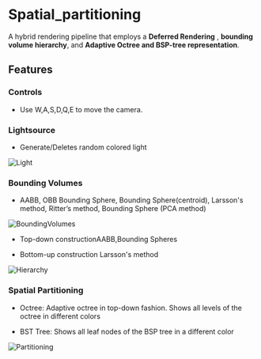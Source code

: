 # Spatial_partitioning

A hybrid rendering pipeline that employs a **Deferred Rendering** , **bounding volume hierarchy**, and **Adaptive Octree and BSP-tree representation**.

## Features

### Controls

  - Use W,A,S,D,Q,E to move the camera.

### Lightsource
  
  - Generate/Deletes random colored light
  
  ![Light](https://github.com/Picbridge/Spatial_partitioning/blob/main/gif/light.gif)
  
### Bounding Volumes

  - AABB, OBB Bounding Sphere, Bounding Sphere(centroid), Larsson's method, Ritter’s method, Bounding Sphere (PCA method)
  
  ![BoundingVolumes](https://github.com/Picbridge/Spatial_partitioning/blob/main/gif/BoundingVolume.gif)
  
  - Top-down constructionAABB,Bounding Spheres
  
  - Bottom-up construction Larsson's method

  ![Hierarchy](https://github.com/Picbridge/Spatial_partitioning/blob/main/gif/BV_Hierarchy.gif)

### Spatial Partitioning
  
  - Octree: Adaptive octree in top-down fashion. Shows all levels of the octree in different colors
  
  - BST Tree: Shows all leaf nodes of the BSP tree in a different color
  
  ![Partitioning](https://github.com/Picbridge/Spatial_partitioning/blob/main/gif/Partition.gif)
